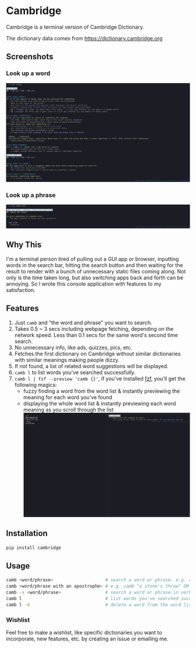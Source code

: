 # Cambridge

Cambridge is a terminal version of Cambridge Dictionary.

The dictionary data comes from https://dictionary.cambridge.org

## Screenshots
### Look up a word
![look up a word](/screenshots/word.png)
### Look up a phrase
![look up a phrase](/screenshots/phrase.png)

## Why This
I'm a terminal person tired of pulling out a GUI app or browser, inputting words in the search bar, hitting the search button and then waiting for the result to render with a bunch of unnecessary static files coming along. Not only is the time taken long, but also switching apps back and forth can be annoying. So I wrote this console application with features to my satisfaction.

## Features 
1. Just `camb` and "the word and phrase" you want to search.
2. Takes 0.5 ~ 3 secs including webpage fetching, depending on the network speed. Less than 0.1 secs for the same word's second time search. 
3. No unnecessary info, like ads, quizzes, pics, etc.
4. Fetches the first dictionary on Cambridge without similar dictionaries with similar meanings making people dizzy.
5. If not found, a list of related word suggestions will be displayed.
6. `camb l` to list words you've searched successfully. 
7. `camb l | fzf --preview 'camb {}'`, if you've installed [fzf](https://github.com/junegunn/fzf), you'll get the following magics: 
    - fuzzy finding a word from the word list & instantly previewing the meaning for each word you've found 
    - displaying the whole word list & instantly previewing each word meaning as you scroll through the list
![list words](/screenshots/fzf.png)

## Installation
```python
pip install cambridge
```

## Usage
```bash
camb <word/phrase>                    # search a word or phrase. e.g. camb stone
camb <word/phrase with an apostrophe> # e.g. camb "a stone's throw" OR camb a stone\'s throw
camb -v <word/phrase>                 # search a word or phrase in verbose mode 
camb l                                # list words you've searched successfully 
camb l -d                             # delete a word from the word list
```

### Wishlist
Feel free to make a wishlist, like specific dictionaries you want to incorporate, new features, etc. by creating an issue or emailing me. 
